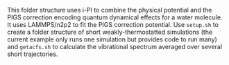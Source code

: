 This folder structure uses i-PI to combine the physical potential and the PIGS correction encoding quantum dynamical effects for a water molecule. It uses LAMMPS/n2p2 to fit the PIGS correction potential. Use `setup.sh` to create a folder structure of short weakly-thermostatted simulations (the current example only runs one simulation but provides code to run many) and `getacfs.sh` to calculate the vibrational spectrum averaged over several short trajectories. 
